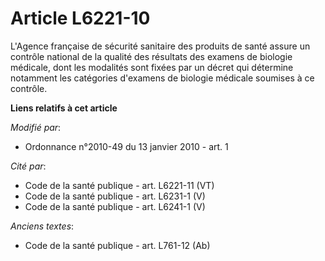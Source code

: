 # Article L6221-10

L'Agence française de sécurité sanitaire des produits de santé assure un contrôle national de la qualité des résultats des
examens de biologie médicale, dont les modalités sont fixées par un décret qui détermine notamment les catégories d'examens
de biologie médicale soumises à ce contrôle.

**Liens relatifs à cet article**

_Modifié par_:

  - Ordonnance n°2010-49 du 13 janvier 2010 - art. 1

_Cité par_:

  - Code de la santé publique - art. L6221-11 (VT)
  - Code de la santé publique - art. L6231-1 (V)
  - Code de la santé publique - art. L6241-1 (V)

_Anciens textes_:

  - Code de la santé publique - art. L761-12 (Ab)
